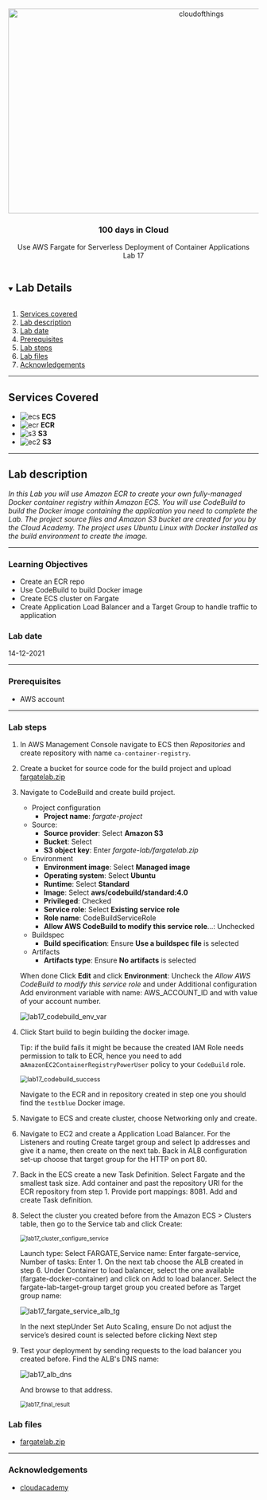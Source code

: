 <br />

<p align="center">
  <a href="img/">
    <img src="img/lab17_diagram.jpg" alt="cloudofthings" width="761" height="411">
  </a>
  <h3 align="center">100 days in Cloud</h3>
<p align="center">
   Use AWS Fargate for Serverless Deployment of Container Applications
    <br />
    Lab 17
    <br/>
  </p>
</p>

<details open="open">
  <summary><h2 style="display: inline-block">Lab Details</h2></summary>
  <ol>
    <li><a href="#services-covered">Services covered</a>
    <li><a href="#lab-description">Lab description</a></li>
    </li>
    <li><a href="#lab-date">Lab date</a></li>
    <li><a href="#prerequisites">Prerequisites</a></li>    
    <li><a href="#lab-steps">Lab steps</a></li>
    <li><a href="#lab-files">Lab files</a></li>
    <li><a href="#acknowledgements">Acknowledgements</a></li>
  </ol>
</details>

---

## Services Covered
* ![ecs](https://github.com/CloudedThings/100-Days-in-Cloud/blob/main/images/ECS.jpg) **ECS**
* ![ecr](https://github.com/CloudedThings/100-Days-in-Cloud/blob/main/images/ECR.png) **ECR**
* ![s3](https://github.com/CloudedThings/100-Days-in-Cloud/blob/main/images/S3.png) **S3**
* ![ec2](https://github.com/CloudedThings/100-Days-in-Cloud/blob/main/images/AmazonEC2.png) **S3**

---

## Lab description

*In this Lab you will use Amazon ECR to create your own fully-managed Docker container registry within Amazon ECS. You will use CodeBuild to build the Docker image containing the application you need to complete the Lab. The project source files and Amazon S3 bucket are created for you by the Cloud Academy. The project uses Ubuntu Linux with Docker installed as the build environment to create the image.*


---

### Learning Objectives
* Create an ECR repo
* Use CodeBuild to build Docker image
* Create ECS cluster on Fargate
* Create Application Load Balancer and a Target Group to handle traffic to application

### Lab date
14-12-2021

---

### Prerequisites
* AWS account

---

### Lab steps
1. In AWS Management Console navigate to ECS then *Repositories* and create repository with name `ca-container-registry`.

2. Create a bucket for source code for the build project and upload [fargatelab.zip](fargatelab.zip)

3. Navigate to CodeBuild and create build project. 

   - Project configuration
     - **Project name**: *fargate-project*
   - Source:
     - **Source provider**: Select **Amazon S3**
     - **Bucket**: Select <YOUR-BUCKET-NAME>
     - **S3 object key**: Enter *fargate-lab/fargatelab.zip*
   - Environment
     - **Environment image**: Select **Managed image**
     - **Operating system**: Select **Ubuntu**
     - **Runtime**: Select **Standard**
     - **Image**: Select **aws/codebuild/standard:4.0**
     - **Privileged**: Checked
     - **Service role**: Select **Existing service role**
     - **Role name**: CodeBuildServiceRole 
     - **Allow AWS CodeBuild to modify this service role**...: Unchecked
   - Buildspec
     - **Build specification**: Ensure **Use a buildspec file** is selected
   - Artifacts
     - **Artifacts type**: Ensure **No artifacts** is selected

   When done Click **Edit** and click **Environment**: Uncheck the *Allow AWS CodeBuild to modify this service role* and under Additional configuration Add environment variable with name: AWS_ACCOUNT_ID and with value of your account number.

   ![lab17_codebuild_env_var](img/lab17_codebuild_env_var.jpg)

4. Click Start build to begin building the docker image.

   Tip: if the build fails it might be because the created IAM Role needs permission to talk to ECR, hence you need to add a`AmazonEC2ContainerRegistryPowerUser` policy to your `CodeBuild` role. 

   <img src="img/lab17_codebuild_success.jpg" alt="lab17_codebuild_success" style="zoom:90%;" />

   Navigate to the ECR and in repository created in step one you should find the `testblue` Docker image.

5. Navigate to ECS and create cluster, choose Networking only and create.

6. Navigate to EC2 and create a Application Load Balancer. For the Listeners and routing Create target group and select Ip addresses and give it a name, then create on the next tab. Back in ALB configuration set-up choose that target group for the HTTP on port 80.

7. Back in the ECS create a new Task Definition. Select Fargate and the smallest task size. Add container and past the repository URI for the ECR repository from step 1. Provide port mappings: 8081. Add and create Task definition.

8. Select the cluster you created before from the Amazon ECS > Clusters table, then go to the Service tab and click Create:

   <img src="img/lab17_cluster_configure_service.jpg" alt="lab17_cluster_configure_service" style="zoom:80%;" />

   Launch type: Select FARGATE,Service name: Enter fargate-service, Number of tasks: Enter 1. On the next tab choose the ALB created in step 6. Under Container to load balancer, select the one available (fargate-docker-container) and click on Add to load balancer. Select the fargate-lab-target-group target group you created before as Target group name:

   ![lab17_fargate_service_alb_tg](img/lab17_fargate_service_alb_tg.jpg)

   In the next stepUnder Set Auto Scaling, ensure Do not adjust the service’s desired count is selected before clicking Next step

9. Test your deployment by sending requests to the load balancer you created before. Find the ALB's DNS name:

   ![lab17_alb_dns](img/lab17_alb_dns.jpg)

   And browse to that address.

   <img src="img/lab17_final_result.jpg" alt="lab17_final_result" style="zoom:80%;" />
### Lab files
* [fargatelab.zip](fargatelab.zip)

---

### Acknowledgements
* [cloudacademy](https://cloudacademy.com/lab/use-aws-fargate-serverless-deployment-container-applications/)

